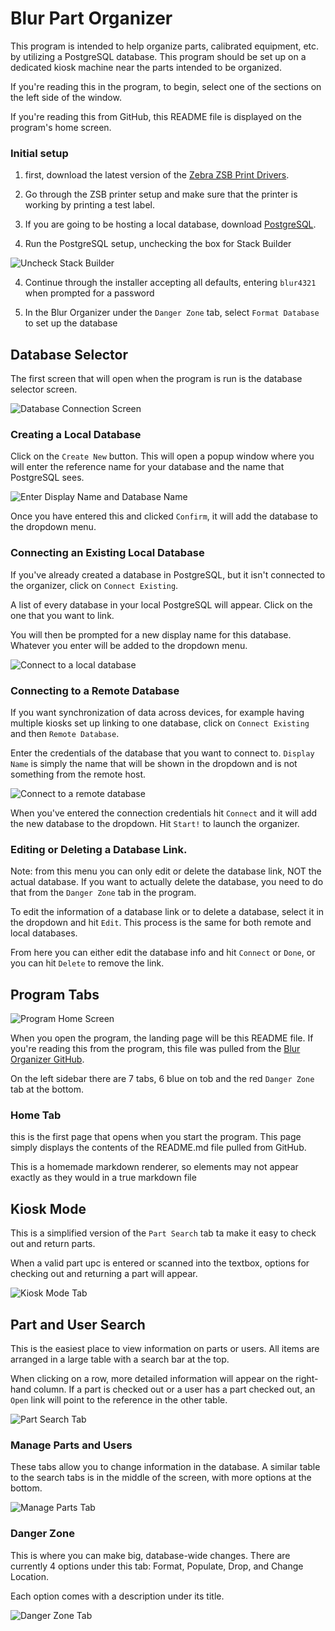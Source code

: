 # Blur Part Organizer

This program is intended to help organize parts, calibrated equipment,
etc. by utilizing a PostgreSQL database. This program should be set up
on a dedicated kiosk machine near the parts intended to be organized.

If you're reading this in the program, to begin, select one of the sections on the left side of the window.

If you're reading this from GitHub, this README file is displayed on the program's home 
screen.

### Initial setup

1. first, download the latest version of the [Zebra ZSB Print Drivers](https://zsbportal.zebra.com/apps).

2. Go through the ZSB printer setup and make sure that the printer is working
   by printing a test label.

3. If you are going to be hosting a local database, download [PostgreSQL](https://www.enterprisedb.com/downloads/postgres-postgresql-downloads). 

4. Run the PostgreSQL setup, unchecking the box for Stack Builder

![Uncheck Stack Builder](images/Uncheck_Stack_Builder.png)

4. Continue through the installer accepting all defaults, entering `blur4321` when 
prompted for a password

5. In the Blur Organizer under the `Danger Zone` tab, select `Format Database` to
set up the database

## Database Selector

The first screen that will open when the program is run is the database selector screen.

![Database Connection Screen](images/Database_Connection.png)

### Creating a Local Database

Click on the `Create New` button. This will open a popup window where you will 
enter the reference name for your database and the name that PostgreSQL sees.

![Enter Display Name and Database Name](images/new_database_details.png)

Once you have entered this and clicked `Confirm`, it will add the database to the dropdown menu.

### Connecting an Existing Local Database

If you've already created a database in PostgreSQL, but it isn't connected to the organizer, click on `Connect Existing`.

A list of every database in your local PostgreSQL will appear. Click on the one that you want to link.

You will then be prompted for a new display name for this database. Whatever you enter will be added to the dropdown menu.

![Connect to a local database](images/connect_local_db.png)

### Connecting to a Remote Database

If you want synchronization of data across devices, for example having multiple kiosks set up linking to one database, click on `Connect Existing` and then `Remote Database`.

Enter the credentials of the database that you want to connect to. `Display Name` is simply the name that will be shown in the dropdown and is not something from the remote host.

![Connect to a remote database](images/connect_remote.png)

When you've entered the connection credentials hit `Connect` and it will add the new database to the dropdown. Hit `Start!` to launch the organizer.

### Editing or Deleting a Database Link.

Note: from this menu you can only edit or delete the database link, NOT the actual
database. If you want to actually delete the database, you need to do that from
the `Danger Zone` tab in the program.

To edit the information of a database link or to delete a database, select it in the dropdown and hit `Edit`. This process is the same for both remote and local databases. 

From here you can either edit the database info and hit `Connect` or `Done`, or you can hit `Delete` to remove the link.

## Program Tabs

![Program Home Screen](images/Home_Screen.png)

When you open the program, the landing page will be this README file. If you're reading this from the program, this file was pulled from the [Blur Organizer GitHub](https://github.com/TotalHelix/Blur_organizer_v2).

On the left sidebar there are 7 tabs, 6 blue on tob and the red `Danger Zone` tab at the bottom.

### Home Tab

this is the first page that opens when you start the program. This page simply displays the contents of the README.md file pulled from GitHub. 

This is a homemade markdown renderer, so elements may not appear exactly as they would in a true markdown file

## Kiosk Mode

This is a simplified version of the `Part Search` tab ta make it easy to check out and return parts.

When a valid part upc is entered or scanned into the textbox, options for checking out and returning a part will appear. 

![Kiosk Mode Tab](images/Kiosk_Tab.png)

## Part and User Search

This is the easiest place to view information on parts or users. All items are arranged in a large table with a search bar at the top. 

When clicking on a row, more detailed information will appear on the right-hand column. If a part is checked out or a user has a part checked out, an `Open` link will point to the reference in the other table.

![Part Search Tab](images/Part_Search.png)

### Manage Parts and Users

These tabs allow you to change information in the database. A similar table to the search tabs is in the middle of the screen, with more options at the bottom.

![Manage Parts Tab](images/Manage_Parts.png)

### Danger Zone

This is where you can make big, database-wide changes. There are currently 4 options under this tab: Format, Populate, Drop, and Change Location.

Each option comes with a description under its title.

![Danger Zone Tab](images/Danger_Zone_Tab.png)